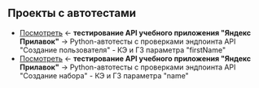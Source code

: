 ## Проекты с автотестами
- [Посмотреть](https://github.com/Solution-Found/Yandex-Prilavok-Stand-Tests) <- **тестирование API учебного приложения "Яндекс Прилавок"** -> Python-автотесты с проверками эндпоинта API "Создание пользователя" - КЭ и ГЗ параметра "firstName"
- [Посмотреть](https://github.com/Solution-Found/Yandex-Prilavok-Kit-Creation-Tests) <- **тестирование API учебного приложения "Яндекс Прилавок"** -> Python-автотесты с проверками эндпоинта API "Создание набора" - КЭ и ГЗ параметра "name"
